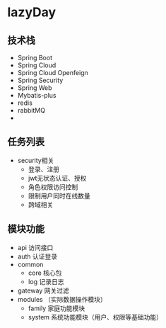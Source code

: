 # lazyDay
## 技术栈
- Spring Boot
- Spring Cloud
- Spring Cloud Openfeign
- Spring Security
- Spring Web
- Mybatis-plus
- redis
- rabbitMQ
- 
## 任务列表
- security相关
  - 登录、注册
  - jwt无状态认证、授权
  - 角色权限访问控制
  - 限制用户同时在线数量
  - 跨域相关


## 模块功能
  - api 访问接口
  - auth 认证登录
  - common
    - core 核心包
    - log 记录日志
  - gateway 网关过滤
  - modules （实际数据操作模块）
    - family 家庭功能模块
    - system 系统功能模块（用户、权限等基础功能）